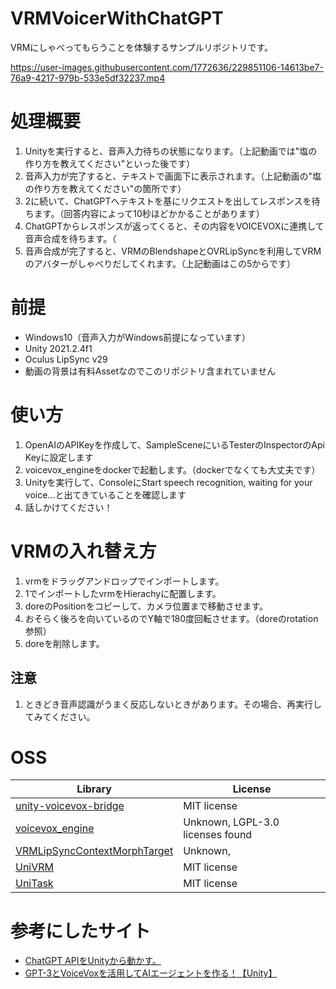 # VRMVoicerWithChatGPT
VRMにしゃべってもらうことを体験するサンプルリポジトリです。

https://user-images.githubusercontent.com/1772636/229851106-14613be7-76a9-4217-979b-533e5df32237.mp4

# 処理概要
1. Unityを実行すると、音声入力待ちの状態になります。（上記動画では"塩の作り方を教えてください"といった後です）
2. 音声入力が完了すると、テキストで画面下に表示されます。（上記動画の"塩の作り方を教えてください"の箇所です）
3. 2に続いて、ChatGPTへテキストを基にリクエストを出してレスポンスを待ちます。（回答内容によって10秒ほどかかることがあります）
4. ChatGPTからレスポンスが返ってくると、その内容をVOICEVOXに連携して音声合成を待ちます。（
5. 音声合成が完了すると、VRMのBlendshapeとOVRLipSyncを利用してVRMのアバターがしゃべりだしてくれます。（上記動画はこの5からです）

# 前提
* Windows10（音声入力がWindows前提になっています）
* Unity 2021.2.4f1
* Oculus LipSync v29
* 動画の背景は有料Assetなのでこのリポジトリ含まれていません

# 使い方
1. OpenAIのAPIKeyを作成して、SampleSceneにいるTesterのInspectorのApi Keyに設定します
2. voicevox_engineをdockerで起動します。（dockerでなくても大丈夫です）
3. Unityを実行して、ConsoleにStart speech recognition, waiting for your voice...と出てきていることを確認します
4. 話しかけてください！

# VRMの入れ替え方
1. vrmをドラッグアンドロップでインポートします。
2. 1でインポートしたvrmをHierachyに配置します。
3. doreのPositionをコピーして、カメラ位置まで移動させます。
4. おそらく後ろを向いているのでY軸で180度回転させます。（doreのrotation参照）
5. doreを削除します。

## 注意
1. ときどき音声認識がうまく反応しないときがあります。その場合、再実行してみてください。

# OSS
Library     |  License
------------|------------
[unity-voicevox-bridge](https://github.com/mikito/unity-voicevox-bridge)                    | MIT license
[voicevox_engine](https://github.com/VOICEVOX/voicevox_engine)                              | Unknown, LGPL-3.0 licenses found
[VRMLipSyncContextMorphTarget](https://github.com/TsubokuLab/VRMLipSyncContextMorphTarget)  | Unknown,
[UniVRM](https://github.com/vrm-c/UniVRM)                                                   | MIT license
[UniTask](https://github.com/Cysharp/UniTask)                                               | MIT license

# 参考にしたサイト
* [ChatGPT APIをUnityから動かす。](https://note.com/negipoyoc/n/n88189e590ac3)
* [GPT-3とVoiceVoxを活用してAIエージェントを作る！【Unity】](https://note.com/negipoyoc/n/n081e25f5ee9e)
